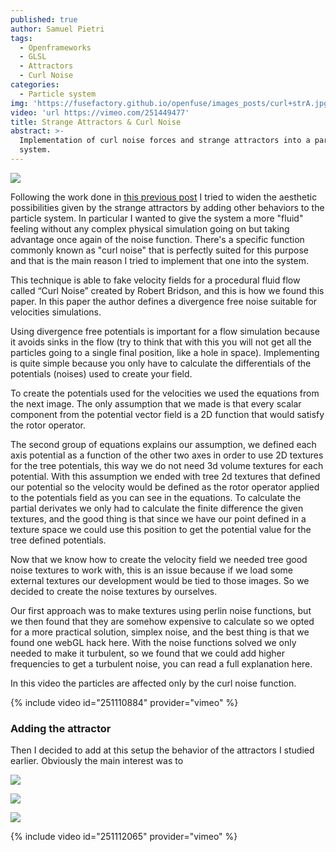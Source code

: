 ```yaml
---
published: true
author: Samuel Pietri
tags:
  - Openframeworks
  - GLSL
  - Attractors
  - Curl Noise
categories:
  - Particle system
img: 'https://fusefactory.github.io/openfuse/images_posts/curl+strA.jpg'
video: 'url https://vimeo.com/251449477'
title: Strange Attractors & Curl Noise
abstract: >-
  Implementation of curl noise forces and strange attractors into a particle
  system.
---
```


![]({{site.baseurl}}/images_posts/curl+strA.jpg)




Following the work done in [this previous post](https://fusefactory.github.io/openfuse/strange%20attractors/particle%20system/Strange-Attractors-GPU/) I tried to widen the aesthetic possibilities given by the strange attractors by adding other behaviors to the particle system. In particular I wanted to give the system a more "fluid" feeling without any complex physical simulation going on but taking advantage once again of the noise function. There's a specific function commonly known as "curl noise" that is perfectly suited for this purpose and that is the main reason I tried to implement that one into the system.

This technique is able to fake velocity fields for a procedural fluid flow called “Curl Noise” created by Robert Bridson, and this is how we found this paper. In this paper the author defines a divergence free noise suitable for velocities simulations.

Using divergence free potentials is important for a flow simulation because it avoids sinks in the flow (try to think that with this you will not get all the particles going to a single final position, like a hole in space). Implementing is quite simple because you only have to calculate the differentials of the potentials (noises) used to create your field.

To create the potentials used for the velocities we used the equations from the next image. The only assumption that we made is that every scalar component from the potential vector field is a 2D function that would satisfy the rotor operator.



The second group of equations explains our assumption, we defined each axis potential as a function of the other two axes in order to use 2D textures for the tree potentials, this way we do not need 3d volume textures for each potential. With this assumption we ended with tree 2d textures that defined our potential so the velocity would be defined as the rotor operator applied to the potentials field as you can see in the equations. To calculate the partial derivates we only had to calculate the finite difference the given textures, and the good thing is that since we have our point defined in a texture space we could use this position to get the potential value for the tree defined potentials.

Now that we know how to create the velocity field we needed tree good noise textures to work with, this is an issue because if we load some external textures our development would be tied to those images. So we decided to create the noise textures by ourselves.

Our first approach was to make textures using perlin noise functions, but we then found that they are somehow expensive to calculate so we opted for a more practical solution, simplex noise, and the best thing is that we found one webGL  hack here. With the noise functions solved we only needed to make it turbulent, so we found that we could add higher frequencies to get a turbulent noise, you can read a full explanation here.





In this video the particles are affected only by the curl noise function. 


{% include video id="251110884" provider="vimeo" %}


### Adding the attractor ###
Then I decided to add at this setup the behavior of the attractors I studied earlier. Obviously the main interest was to 

![]({{site.baseurl}}/images_posts/curl_attractor_001.png)

![]({{site.baseurl}}/images_posts/curl_attractor_002.jpg)

![]({{site.baseurl}}/images_posts/curl_attractor_003.jpg)

{% include video id="251112065" provider="vimeo" %}
